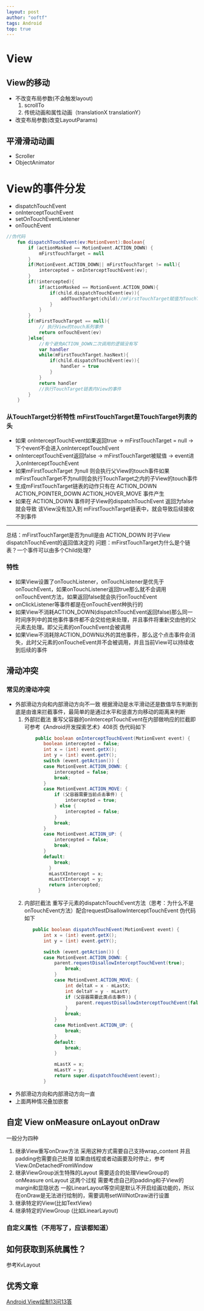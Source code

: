 ```yaml
---
layout: post
author: "ooftf"
tags: Android
top: true
---
```

# View
## View的移动
* 不改变布局参数(不会触发layout)
  1. scrollTo
  2. 传统动画和属性动画（translationX translationY）
* 改变布局参数(改变LayoutParams)

## 平滑滑动动画
* Scroller
* ObjectAnimator

# View的事件分发
* dispatchTouchEvent
* onInterceptTouchEvent
* setOnTouchEventListener
* onTouchEvent

```kotlin
//伪代码
    fun dispatchTouchEvent(ev:MotionEvent):Boolean{
        if (actionMasked == MotionEvent.ACTION_DOWN) {
            mFirstTouchTarget = null
        }
        if(MotionEvent.ACTION_DOWN|| mFirstTouchTarget != null){
            intercepted = onInterceptTouchEvent(ev);
        }
        if(!intercepted){
            if(actionMasked == MotionEvent.ACTION_DOWN){
                if(child.dispatchTouchEvent(ev)){
                    addTouchTarget(child)//mFirstTouchTarget赋值为TouchTarget的头节点
                }
            }
        }
        if(mFirstTouchTarget == null){
            // 执行View的touch系列事件
            return onTouchEvent(ev)
        }else{
            //有个避免ACTION_DOWN二次调用的逻辑没有写
            var handler
            while(mFirstTouchTarget.hasNext){
                if(child.dispatchTouchEvent(ev)){
                    handler = true
                }
            }
            return handler
            //执行TouchTarget链表内View的事件
        }
    }
```

### 从TouchTarget分析特性  mFirstTouchTarget是TouchTarget列表的头
* 如果 onInterceptTouchEvent如果返回true -> mFirstTouchTarget = null   ->下个event不会进入onInterceptTouchEvent
* onInterceptTouchEvent返回false -> mFirstTouchTarget被赋值 -> event进入onInterceptTouchEvent
* 如果mFirstTouchTarget 为null 则会执行父View的touch事件如果mFirstTouchTarget不为null则会执行TouchTarget之内的子View的touch事件
* 生成mFirstTouchTarget链表的动作只有在  ACTION_DOWN  ACTION_POINTER_DOWN ACTION_HOVER_MOVE 事件产生
* 如果在 ACTION_DOWN 事件时子View的dispatchTouchEvent 返回为false就会导致 该View没有加入到 mFirstTouchTarget链表中，就会导致后续接收不到事件

------
总结：mFirstTouchTarget是否为null是由 ACTION_DOWN 时子View dispatchTouchEvent的返回值决定的
问题：mFirstTouchTarget为什么是个链表？一个事件可以由多个Child处理?
### 特性
* 如果View设置了onTouchListener，onTouchListener是优先于onTouchEvent，如果onTouchListener返回true那么就不会调用onTouchEvent方法，如果返回false就会执行onTouchEvent
* onClickListener等事件都是在onTouchEvent种执行的
* 如果View不消耗ACTION_DOWN(dispatchTouchEvent返回false)那么同一时间序列中的其他事件事件都不会交给他来处理，并且事件将重新交由他的父元素去处理。即父元素的onTouchEvent会被调用
* 如果View不消耗除ACTION_DOWN以外的其他事件，那么这个点击事件会消失，此时父元素的onToucheEvent并不会被调用，并且当前View可以持续收到后续的事件

## 滑动冲突
###  常见的滑动冲突
* 外部滑动方向和内部滑动方向不一致
  根据滑动是水平滑动还是数值华东判断到底是由谁来拦截事件，最简单的是通过水平和竖直方向移动的距离来判断
  1. 外部拦截法
     重写父容器的onInterceptTouchEvent在内部做响应的拦截即可参考《Android开发探索艺术》408页
     伪代码如下
     ```java
         public boolean onInterceptTouchEvent(MotionEvent event) {
            boolean intercepted = false;
            int x = (int) event.getX();
            int y = (int) event.getY();
            switch (event.getAction()) {
            case MotionEvent.ACTION_DOWN: {
                intercepted = false;
                break;
            }
            case MotionEvent.ACTION_MOVE: {
                if (父容器需要当前点击事件) {
                    intercepted = true;
                } else {
                    intercepted = false;
                }
                break;
            }
            case MotionEvent.ACTION_UP: {
                intercepted = false;
                break;
            }
            default:
                break;
              }
              mLastXIntercept = x;
              mLastYIntercept = y;
              return intercepted;
          }
     ```
  2. 内部拦截法
     重写子元素的dispatchTouchEvent方法（思考：为什么不是onTouchEvent方法）配合requestDisallowInterceptTouchEvent
     伪代码如下
     ```java
        public boolean dispatchTouchEvent(MotionEvent event) {
            int x = (int) event.getX();
            int y = (int) event.getY();

            switch (event.getAction()) {
            case MotionEvent.ACTION_DOWN: {
                parent.requestDisallowInterceptTouchEvent(true);
                    break;
                }
                case MotionEvent.ACTION_MOVE: {
                    int deltaX = x - mLastX;
                    int deltaY = y - mLastY;
                    if (父容器需要此类点击事件)) {
                        parent.requestDisallowInterceptTouchEvent(false);
                    }
                    break;
                }
                case MotionEvent.ACTION_UP: {
                    break;
                }
                default:
                    break;
                }

                mLastX = x;
                mLastY = y;
                return super.dispatchTouchEvent(event);
            }
     ```
* 外部滑动方向和内部滑动方向一直
* 上面两种情况叠加嵌套
## 自定 View onMeasure onLayout onDraw
一般分为四种
1. 继承View重写onDraw方法
    采用这种方式需要自己支持wrap_content 并且padding也需要自己处理
    如果由线程或者动画要及时停止，参考View.OnDetachedFromWindow
2. 继承ViewGroup派生特殊的Layout
   需要适合的处理ViewGroup的 onMeasure onLayout 这两个过程
   需要考虑自己的padding和子View的margin和显隐状态
   一般LinearLayout等空间是默认不开启绘画功能的，所以在onDraw是无法进行绘制的，需要调用setWillNotDraw进行设置
3. 继承特定的View(比如TextView)
4. 继承特定的ViewGroup (比如LinearLayout)

### 自定义属性（不用写了，应该都知道）
如何获取到系统属性？
----------
参考KvLayout
## 优秀文章
[Android View绘制13问13答](https://www.cnblogs.com/punkisnotdead/p/5181821.html)






